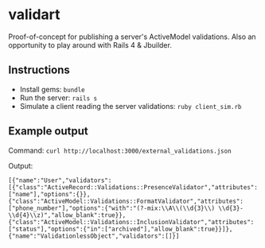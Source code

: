 validart
========

Proof-of-concept for publishing a server's ActiveModel validations. Also an opportunity to play around with Rails 4 & Jbuilder.

Instructions
------------
- Install gems: `bundle`
- Run the server: `rails s`
- Simulate a client reading the server validations: `ruby client_sim.rb`

Example output
--------------
Command: `curl http://localhost:3000/external_validations.json`

Output:

    [{"name":"User","validators":[{"class":"ActiveRecord::Validations::PresenceValidator","attributes":["name"],"options":{}},{"class":"ActiveModel::Validations::FormatValidator","attributes":["phone_number"],"options":{"with":"(?-mix:\\A\\(\\d{3}\\) \\d{3}-\\d{4}\\z)","allow_blank":true}},{"class":"ActiveModel::Validations::InclusionValidator","attributes":["status"],"options":{"in":["archived"],"allow_blank":true}}]},{"name":"ValidationlessObject","validators":[]}]
